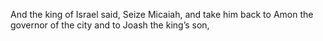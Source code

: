 And the king of Israel said, Seize Micaiah, and take him back to Amon the governor of the city and to Joash the king’s son,
